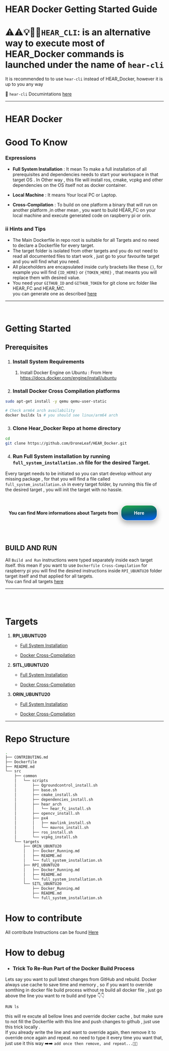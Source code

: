 # HEAR Docker Getting Started Guide


# ⚠️⚠️💡📌📌`HEAR_CLI`: is an alternative way to execute most of HEAR_Docker commands is launched under the name of `hear-cli`

It is recommended to to use `hear-cli` instead of HEAR_Docker, however it is up to you any way 

 📌 `hear-cli` Documintations [here](hear-cli/README.md)


---


# HEAR Docker
# **Good To Know**

### Expressions
* **Full System Installation** : It mean To make a full installation of all prerequisites and dependencies needs to start your workspace in that target OS .
In Other way , this file will install ros, cmake, vcpkg and other dependencies on the OS itself not as docker container.

* **Local Machine** : It means Your local PC or Laptop.

* **Cross-Compilation** : To build on one platform a binary that will run on another platform ,in other mean , you want to build HEAR_FC on your local machine and execute generated code on raspberry pi or orin.

### ℹ️ℹ️ Hints and Tips 
* The Main Dockerfile in repo root is suitable for all Targets and no need to declare a Dockerfile for every target.
* The target folder is isolated from other targets and you do not need to read  all documented files to start work , just go to your favourite target and you will find what you need.
* All placeholders are encapsulated inside curly brackets like these `{}`, for example you will find `{ID_HERE}` or `{TOKEN_HERE}` , that meants you will replace them with desired value.
* You need your ```GITHUB_ID``` and ```GITHUB_TOKEN``` for git clone src folder like HEAR_FC and HEAR_MC.\
you can generate one as described [here](https://docs.github.com/en/authentication/keeping-your-account-and-data-secure/managing-your-personal-access-tokens)

---
<br>


# Getting Started
 ## **Prerequisites**
1. ### Install System Requirements
   1. Install Docker Engine on Ubuntu : From Here https://docs.docker.com/engine/install/ubuntu



   


2. ### Install Docker Cross Compilation platforms

```bash 
sudo apt-get install -y qemu qemu-user-static

# Check arm64 arch availability
docker buildx ls # you should see linux/arm64 arch 

```


3. ### Clone Hear_Docker Repo at home directory
```bash
cd
git clone https://github.com/DroneLeaf/HEAR_Docker.git
```


4. ### Run Full System  installation by running ```full_system_installation.sh``` file for the desired Target.

Every target needs to be initiated so you can start develop without any missing package , for that you will find a file called `full_system_installation.sh` in every target folder, by running this file of the desired target , you will init the target with no hassle.

<br>

<div style="font-weight: 700;    
    display: flex;
    justify-content: center;
    align-items: center;">  
    You can find More informations about Targets from
    <a class="top-link hide" style="box-shadow: 0 8px 16px 0 rgba(0,0,0,0.2), 0 6px 20px 0 rgba(0,0,0,0.19);margin:10px 10px;color:white;background: linear-gradient(174deg, rgba(33,171,72,1) 0%, rgba(9,90,121,1) 52%, rgba(0,104,255,1) 100%);
;padding:15px 40px;border-radius: 20px !important;border:1px solid #fff;text-decoration: none;" href="#Targets">Here</a>
</div>

<br>
<br>

## **BUILD AND RUN**

All `Build and Run` instructions were typed separately inside each target itself.
this mean if you want to use `Dockerfile Cross-Compilation` for raspberry pi you will find the desired instructions inside `RPI_UBUNTU20` folder target itself and that applied for all targets.\
You can find all targets [here](#Targets)

--- 

<br>
<br>


<a id="Targets"></a>


# Targets

1. **RPI_UBUNTU20**
   * [Full System Installation](/src/targets/RPI_UBUNTU20/README.md) 

   * [Docker Cross-Compilation](/src/targets/RPI_UBUNTU20/Docker_Running.md)

2. **SITL_UBUNTU20**
   * [Full System Installation](/src/targets/SITL_UBUNTU20/README.md) 

   * [Docker Cross-Compilation](/src/targets/SITL_UBUNTU20/Docker_Running.md)

2. **ORIN_UBUNTU20**
   * [Full System Installation](/src/targets/ORIN_UBUNTU20/README.md) 

   * [Docker Cross-Compilation](/src/targets/ORIN_UBUNTU20/Docker_Running.md)






---

# **Repo Structure**
```bash
.
├── CONTRIBUTING.md
├── Dockerfile
├── README.md
└── src
    ├── common
    │   └── scripts
    │       ├── Qgroundcontrol_install.sh
    │       ├── base.sh
    │       ├── cmake_install.sh
    │       ├── dependencies_install.sh
    │       ├── hear_arch
    │       │   └── hear_fc_install.sh
    │       ├── opencv_install.sh
    │       ├── px4
    │       │   ├── mavlink_install.sh
    │       │   └── mavros_install.sh
    │       ├── ros_install.sh
    │       └── vcpkg_install.sh
    └── targets
        ├── ORIN_UBUNTU20
        │   ├── Docker_Running.md
        │   ├── README.md
        │   └── full_system_installation.sh
        ├── RPI_UBUNTU20
        │   ├── Docker_Running.md
        │   ├── README.md
        │   └── full_system_installation.sh
        └── SITL_UBUNTU20
            ├── Docker_Running.md
            ├── README.md
            └── full_system_installation.sh


```


# How to contribute 

All contribute Instructions can be found [Here](CONTRIBUTING.md)


# How to debug 

- ### Trick To Re-Run Part of the Docker Build Process
Lets say you want to pull latest changes from GitHub and rebuild. Docker always use cache to save time and memory , so if you want to override somthing in docker file build process without re build all docker file , just go above the line you want to re build and type 👇👇
```
RUN ls
```
this will re excute all bellow lines and override docker cache , but make sure to not fill the Dockerfile with this line and push changes to github , just use this trick locally .\
If you already write the line and want to override again, then remove it to override once again and repeat. no need to type it every time you want that,
just use it this way ➡️➡️ `add once then remove, and repeat...🔁🔁`

